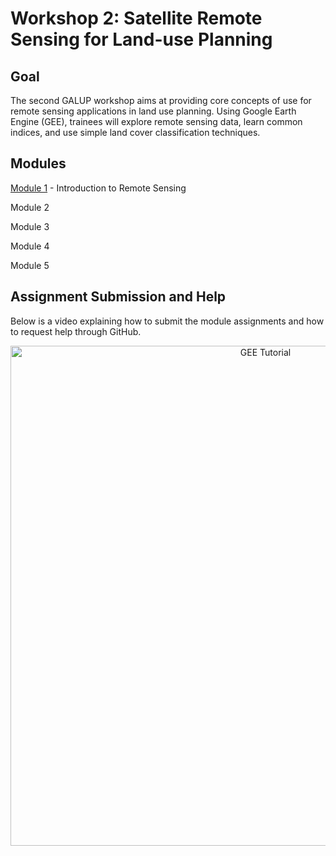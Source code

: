 # Workshop 2: Satellite Remote Sensing for Land-use Planning

## Goal

The second GALUP workshop aims at providing core concepts of use for remote sensing applications in land use planning. Using Google Earth Engine (GEE), trainees will explore remote sensing data, learn common indices, and use simple land cover classification techniques.  

## Modules

<a href="module1.md" title="Module 1">Module 1</a> - Introduction to Remote Sensing

Module 2 

Module 3

Module 4 

Module 5 


## Assignment Submission and Help

Below is a video explaining how to submit the module assignments and how to request help through GitHub. 

<p align="center">
  <a href="https://mediasite.video.ufl.edu/Mediasite/Play/9741afe237094a77aff3acbf6c2df8a91d" target="_blank">
    <img src="https://user-images.githubusercontent.com/84922404/139679866-11650dd6-855f-4420-82c1-fa0f4071ee37.png" alt= "GEE Tutorial" width="800">
  </a>
</p>

